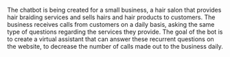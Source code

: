 The chatbot is being created for a small business, a hair salon that provides hair braiding services and sells hairs and hair products to customers. The business receives calls from customers on a daily basis, asking the same type of questions regarding the services they provide. The goal of the bot is to create a virtual assistant that can answer these recurrent questions on the website, to decrease the number of calls made out to the business daily.
